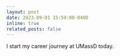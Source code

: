 ```yaml
---
layout: post
date: 2023-09-01 15:59:00-0400
inline: true
related_posts: false
---
```


I start my career journey at UMassD today.
